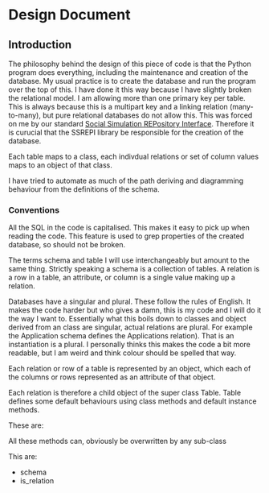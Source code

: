 # Design Document

## Introduction 

The philosophy behind the design of this piece of code is that the
Python program does everything, including the maintenance and
creation of the database. My usual practice is to create the
database and run the program over the top of this. I have done it
this way because I have slightly broken the relational model. I am
allowing more than one primary key per table. This is always
because this is a multipart key and a linking relation
(many-to-many), but pure relational databases do not allow this.
This was forced on me by our standard [Social Simulation
REPository
Interface](Metadata_schema_version_2.0.0_documentation.docx).
Therefore it is curucial that the SSREPI library be responsible
for the creation of the database.

Each table maps to a class, each indivdual relations or set of column values
maps to an object of that class.

I have tried to automate as much of the path deriving and
diagramming behaviour from the definitions of the schema.

### Conventions

All the SQL in the code is capitalised. This makes it easy to pick up when
reading the code. This feature is used to grep properties of the created
database, so should not be broken. 

The terms schema and  table I will use interchangeably but amount to the same
thing. Strictly speaking a schema is a collection of tables. A relation is a
row in a table, an attribute, or column is a single value making up a relation.

Databases have a singular and plural. These follow the rules of English. It
makes the code harder but who gives a damn, this is my code and I will do it
the way I want to. Essentially what this boils down to classes and object
derived from an class are singular, actual relations are plural. For example
the Application schema defines the Applications relation). That is an
instantiation is a plural. I personally thinks this makes the code a bit more
readable, but I am weird and think colour should be spelled that way.
                                                                  
Each relation or row of a table is represented by an object, which each of the
columns or rows represented as an attribute of that object.

Each relation is therefore a child object of the super class Table. Table
defines some default behaviours using class methods and default instance
methods.

These are:

All these methods can, obviously be overwritten by any sub-class    

This are:

+ schema
+ is\_relation
